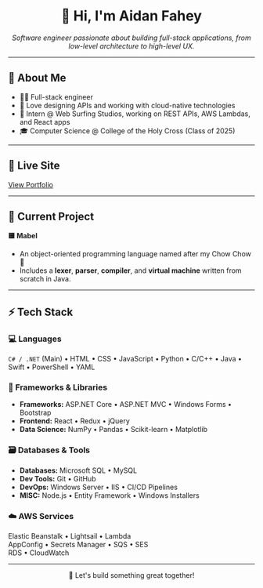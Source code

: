 <h1 align="center">👋 Hi, I'm Aidan Fahey</h1>

<p align="center">
  <em>Software engineer passionate about building full-stack applications, from low-level architecture to high-level UX.</em>
</p>

---

## 🌱 About Me

- 🧑‍💻 Full-stack engineer
- 🔧 Love designing APIs and working with cloud-native technologies
- 💼 Intern @ Web Surfing Studios, working on REST APIs, AWS Lambdas, and React apps  
- 🎓 Computer Science @ College of the Holy Cross (Class of 2025)

---

## 🚀 Live Site
[View Portfolio](http://afahey03.com/)

---

## 🔭 Current Project

**🟨 Mabel**  
- An object-oriented programming language named after my Chow Chow 🐶 
- Includes a **lexer**, **parser**, **compiler**, and **virtual machine** written from scratch in Java.

---

## ⚡ Tech Stack

### 💻 Languages
`C# / .NET` (Main) • HTML • CSS • JavaScript • Python • C/C++ • Java • Swift • PowerShell • YAML

### 🧰 Frameworks & Libraries
- **Frameworks:** ASP.NET Core • ASP.NET MVC • Windows Forms • Bootstrap  
- **Frontend:** React • Redux • jQuery
- **Data Science:** NumPy • Pandas • Scikit-learn • Matplotlib  

### 🗃️ Databases & Tools
- **Databases:** Microsoft SQL • MySQL  
- **Dev Tools:** Git • GitHub  
- **DevOps:** Windows Server • IIS • CI/CD Pipelines
- **MISC:** Node.js • Entity Framework • Windows Installers

### ☁️ AWS Services
Elastic Beanstalk • Lightsail • Lambda  
AppConfig • Secrets Manager • SQS • SES  
RDS • CloudWatch

---

<p align="center">
  🚀 Let's build something great together!
</p>
